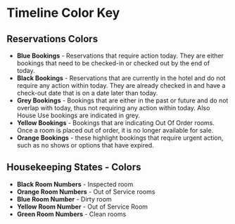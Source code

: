 # Timeline Color Key

## Reservations Colors

* **Blue Bookings** - Reservations that require action today. They are either bookings that need to be checked-in or checked out by the end of today.
* **Black Bookings** - Reservations that are currently in the hotel and do not require any action within today. They are already checked in and have a check-out date that is on a date later than today.
* **Grey Bookings** - Bookings that are either in the past or future and do not overlap with today, thus not requiring any action within today. Also House Use bookings are indicated in grey.
* **Yellow Bookings** - Bookings that are indicating Out Of Order rooms. Once a room is placed out of order, it is no longer available for sale.
* **Orange Bookings** - these highlight bookings that require urgent action, such as no shows or options that have expired.

## Housekeeping States - Colors

* **Black Room Numbers** - Inspected room
* **Orange Room Numbers** - Out of Service rooms
* **Blue Room Number** - Dirty room
* **Yellow Room Number** - Out of Service Room
* **Green Room Numbers** - Clean rooms

